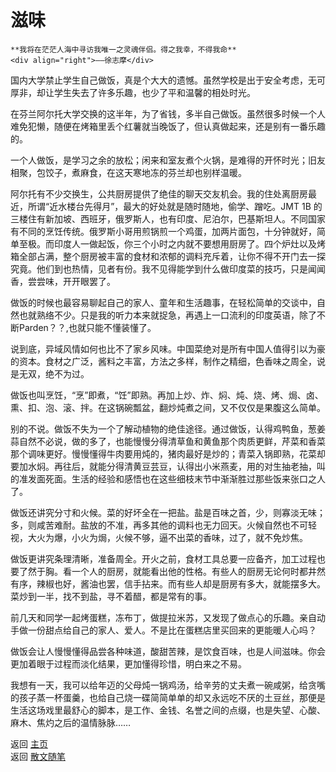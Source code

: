 # 滋味

```{tip} 
**我将在茫茫人海中寻访我唯一之灵魂伴侣。得之我幸，不得我命**       
<div align="right">——徐志摩</div>
```

国内大学禁止学生自己做饭，真是个大大的遗憾。虽然学校是出于安全考虑，无可厚非，却让学生失去了许多乐趣，也少了平和温馨的相处时光。

在芬兰阿尔托大学交换的这半年，为了省钱，多半自己做饭。虽然很多时候一个人难免犯懒，随便在烤箱里丢个红薯就当晚饭了，但认真做起来，还是别有一番乐趣的。

一个人做饭，是学习之余的放松；闲来和室友煮个火锅，是难得的开怀时光；旧友相聚，包饺子，煮麻食，在这天寒地冻的芬兰却也别样温暖。

阿尔托有不少交换生，公共厨房提供了绝佳的聊天交友机会。我的住处离厨房最近，所谓“近水楼台先得月”，最大的好处就是随时随地，偷学、蹭吃。JMT 1B 的三楼住有新加坡、西班牙，俄罗斯人，也有印度、尼泊尔，巴基斯坦人。不同国家有不同的烹饪传统。俄罗斯小哥用煎锅煎一个鸡蛋，加两片面包，十分钟就好，简单至极。而印度人一做起饭，你三个小时之内就不要想用厨房了。四个炉灶以及烤箱全部占满，整个厨房被丰富的食材和浓郁的调料充斥着，让你不得不开门去一探究竟。他们到也热情，见者有份。我不见得能学到什么做印度菜的技巧，只是闻闻香，尝尝味，开开眼罢了。

做饭的时候也最容易聊起自己的家人、童年和生活趣事，在轻松简单的交谈中，自然也就熟络不少。只是我的听力本来就捉急，再遇上一口流利的印度英语，除了不断Parden？？,也就只能不懂装懂了。

说到底，异域风情如何也比不了家乡风味。中国菜绝对是所有中国人值得引以为豪的资本。食材之广泛，酱料之丰富，方法之多样，制作之精细，色香味之周全，说是无双，绝不为过。

做饭也叫烹饪，“烹”即煮，“饪”即熟。再加上炒、炸、焖、炖、烧、烤、焗、卤、熏、扣、泡、滚、拌。在这锅碗瓢盆，翻炒炖煮之间，又不仅仅是果腹这么简单。

别的不说。做饭不失为一个了解动植物的绝佳途径。通过做饭，认得鸡鸭鱼，葱姜蒜自然不必说，做的多了，也能慢慢分得清草鱼和黄鱼那个肉质更鲜，芹菜和香菜那个调味更好。慢慢懂得牛肉要用炖的，猪肉最好是炒的；青菜入锅即熟，花菜却要加水焖。再往后，就能分得清黄豆芸豆，认得出小米燕麦，用的对生抽老抽，叫的准发面死面。生活的经验和感悟也在这些细枝末节中渐渐胜过那些饭来张口之人了。

做饭还讲究分寸和火候。菜的好坏全在一把盐。盐是百味之首，少，则寡淡无味；多，则咸苦难耐。盐放的不准，再多其他的调料也无力回天。火候自然也不可轻视，大火为爆，小火为焗，火候不够，逼不出菜的香味，过了，就不免炒焦。

做饭更讲究条理清晰，准备周全。开火之前，食材工具总要一应备齐，加工过程也要了然于胸。看一个人的厨房，就能看出他的性格。有些人的厨房无论何时都井然有序，辣椒也好，酱油也罢，信手拈来。而有些人却是厨房有多大，就能摆多大。菜炒到一半，找不到盐，寻不着醋，都是常有的事。

前几天和同学一起烤蛋糕，冻布丁，做提拉米苏，又发现了做点心的乐趣。亲自动手做一份甜点给自己的家人、爱人。不是比在蛋糕店里买回来的更能暖人心吗？

做饭会让人慢慢懂得品尝各种味道，酸甜苦辣，是饮食百味，也是人间滋味。你会更加着眼于过程而淡化结果，更加懂得珍惜，明白来之不易。

我想有一天，我可以给年迈的父母炖一锅鸡汤，给辛劳的丈夫煮一碗咸粥，给贪嘴的孩子蒸一杯蛋羹，也给自己烧一碟简简单单的却又永远吃不厌的土豆丝，那便是生活这场戏里最舒心的脚本，是工作、金钱、名誉之间的点缀，也是失望、心酸、麻木、焦灼之后的温情脉脉……



返回 [主页](../../../intro.md)   
返回 [散文随笔](../../../posts/essaycollection.md)
